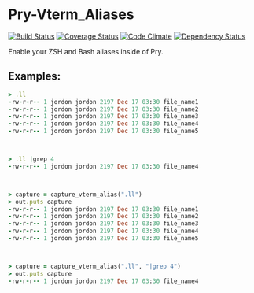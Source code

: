 # Pry-Vterm_Aliases

[![Build Status](https://travis-ci.org/envygeeks/ruby-pry-vterm_aliases.png?branch=master)](https://travis-ci.org/envygeeks/ruby-pry-vterm_aliases) [![Coverage Status](https://coveralls.io/repos/envygeeks/ruby-pry-vterm_aliases/badge.png?branch=master)](https://coveralls.io/r/envygeeks/ruby-pry-vterm_aliases) [![Code Climate](https://codeclimate.com/github/envygeeks/ruby-pry-vterm_aliases.png)](https://codeclimate.com/github/envygeeks/ruby-pry-vterm_aliases) [![Dependency Status](https://gemnasium.com/envygeeks/ruby-pry-vterm_aliases.png)](https://gemnasium.com/envygeeks/ruby-pry-vterm_aliases)

Enable your ZSH and Bash aliases inside of Pry.

## Examples:
```ruby
> .ll
-rw-r-r-- 1 jordon jordon 2197 Dec 17 03:30 file_name1
-rw-r-r-- 1 jordon jordon 2197 Dec 17 03:30 file_name2
-rw-r-r-- 1 jordon jordon 2197 Dec 17 03:30 file_name3
-rw-r-r-- 1 jordon jordon 2197 Dec 17 03:30 file_name4
-rw-r-r-- 1 jordon jordon 2197 Dec 17 03:30 file_name5



> .ll |grep 4
-rw-r-r-- 1 jordon jordon 2197 Dec 17 03:30 file_name4



> capture = capture_vterm_alias(".ll")
> out.puts capture
-rw-r-r-- 1 jordon jordon 2197 Dec 17 03:30 file_name1
-rw-r-r-- 1 jordon jordon 2197 Dec 17 03:30 file_name2
-rw-r-r-- 1 jordon jordon 2197 Dec 17 03:30 file_name3
-rw-r-r-- 1 jordon jordon 2197 Dec 17 03:30 file_name4
-rw-r-r-- 1 jordon jordon 2197 Dec 17 03:30 file_name5



> capture = capture_vterm_alias(".ll", "|grep 4")
> out.puts capture
-rw-r-r-- 1 jordon jordon 2197 Dec 17 03:30 file_name4
```
